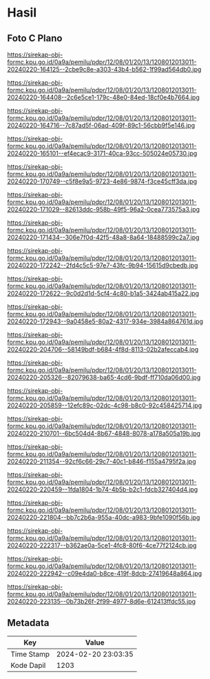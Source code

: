 # Hasil

## Foto C Plano

https://sirekap-obj-formc.kpu.go.id/0a9a/pemilu/pdpr/12/08/01/20/13/1208012013011-20240220-164125--2cbe9c8e-a303-43b4-b562-1f99ad564db0.jpg

https://sirekap-obj-formc.kpu.go.id/0a9a/pemilu/pdpr/12/08/01/20/13/1208012013011-20240220-164408--2c6e5ce1-179c-48e0-84ed-18cf0e4b7664.jpg

https://sirekap-obj-formc.kpu.go.id/0a9a/pemilu/pdpr/12/08/01/20/13/1208012013011-20240220-164716--7c87ad5f-06ad-409f-89c1-56cbb9f5e146.jpg

https://sirekap-obj-formc.kpu.go.id/0a9a/pemilu/pdpr/12/08/01/20/13/1208012013011-20240220-165101--ef4ecac9-3171-40ca-93cc-505024e05730.jpg

https://sirekap-obj-formc.kpu.go.id/0a9a/pemilu/pdpr/12/08/01/20/13/1208012013011-20240220-170749--c5f8e9a5-9723-4e86-9874-f3ce45cff3da.jpg

https://sirekap-obj-formc.kpu.go.id/0a9a/pemilu/pdpr/12/08/01/20/13/1208012013011-20240220-171029--82613ddc-958b-49f5-96a2-0cea773575a3.jpg

https://sirekap-obj-formc.kpu.go.id/0a9a/pemilu/pdpr/12/08/01/20/13/1208012013011-20240220-171434--306e7f0d-42f5-48a8-8a64-18488599c2a7.jpg

https://sirekap-obj-formc.kpu.go.id/0a9a/pemilu/pdpr/12/08/01/20/13/1208012013011-20240220-172242--2fd4c5c5-97e7-43fc-9b94-15615d9cbedb.jpg

https://sirekap-obj-formc.kpu.go.id/0a9a/pemilu/pdpr/12/08/01/20/13/1208012013011-20240220-172622--9c0d2d1d-5cf4-4c80-b1a5-3424ab415a22.jpg

https://sirekap-obj-formc.kpu.go.id/0a9a/pemilu/pdpr/12/08/01/20/13/1208012013011-20240220-172943--9a0458e5-80a2-4317-934e-3984a864761d.jpg

https://sirekap-obj-formc.kpu.go.id/0a9a/pemilu/pdpr/12/08/01/20/13/1208012013011-20240220-204706--58149bdf-b684-4f8d-8113-02b2afeccab4.jpg

https://sirekap-obj-formc.kpu.go.id/0a9a/pemilu/pdpr/12/08/01/20/13/1208012013011-20240220-205326--82079638-ba65-4cd6-9bdf-ff710da06d00.jpg

https://sirekap-obj-formc.kpu.go.id/0a9a/pemilu/pdpr/12/08/01/20/13/1208012013011-20240220-205859--12efc89c-02dc-4c98-b8c0-92c458425714.jpg

https://sirekap-obj-formc.kpu.go.id/0a9a/pemilu/pdpr/12/08/01/20/13/1208012013011-20240220-210701--6bc504d4-8b67-4848-8078-a178a505a19b.jpg

https://sirekap-obj-formc.kpu.go.id/0a9a/pemilu/pdpr/12/08/01/20/13/1208012013011-20240220-211354--92cf6c66-29c7-40c1-b846-f155a4795f2a.jpg

https://sirekap-obj-formc.kpu.go.id/0a9a/pemilu/pdpr/12/08/01/20/13/1208012013011-20240220-220459--1fda1804-1b74-4b5b-b2c1-fdcb327404d4.jpg

https://sirekap-obj-formc.kpu.go.id/0a9a/pemilu/pdpr/12/08/01/20/13/1208012013011-20240220-221804--bb7c2b6a-955a-40dc-a983-9bfe1090f56b.jpg

https://sirekap-obj-formc.kpu.go.id/0a9a/pemilu/pdpr/12/08/01/20/13/1208012013011-20240220-222317--b362ae0a-5ce1-4fc8-80f6-4ce77f2124cb.jpg

https://sirekap-obj-formc.kpu.go.id/0a9a/pemilu/pdpr/12/08/01/20/13/1208012013011-20240220-222942--c09e4da0-b8ce-419f-8dcb-27419648a864.jpg

https://sirekap-obj-formc.kpu.go.id/0a9a/pemilu/pdpr/12/08/01/20/13/1208012013011-20240220-223135--0b73b26f-2f99-4977-8d6e-612413ffdc55.jpg


## Metadata

| Key        | Value               |
| ---------- | ------------------- |
| Time Stamp | 2024-02-20 23:03:35 |
| Kode Dapil | 1203                |



